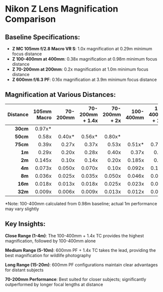 # Nikon Z Lens Magnification Comparison

## Baseline Specifications:
- **Z MC 105mm f/2.8 Macro VR S**: 1.0x magnification at 0.29m minimum focus distance
- **Z 100-400mm at 400mm**: 0.38x magnification at 0.98m minimum focus distance
- **Z 70-200mm at 200mm**: 0.2x magnification at 1.0m minimum focus distance  
- **Z 600mm f/6.3 PF**: 0.16x magnification at 3.9m minimum focus distance

## Magnification at Various Distances:

| Distance | 105mm Macro | 70-200mm | 70-200mm + 1.4x | 70-200mm + 2x | 100-400mm | 100-400mm + 1.4x | 100-400mm + 2x | 600mm PF | 600mm PF + 1.4x | 600mm PF + 2x |
|-:|-:|-:|-:|-:|-:|-:|-:|-:|-:|-:|
| **30cm** | 0.97x* |  |  |  |  |  |  |  |  |  |
| **50cm** | 0.58x | 0.40x* | 0.56x* | 0.80x* |  |  |  |  |  |  |
| **75cm** | 0.39x | 0.27x | 0.37x | 0.53x | 0.51x* | 0.71x* | 1.01x* |  |  |  |
| **1m** | 0.29x | 0.20x | 0.28x | 0.40x | 0.37x | 0.52x | 0.74x |  |  |  |
| **2m** | 0.145x | 0.10x | 0.14x | 0.20x | 0.185x | 0.26x | 0.37x |  |  |  |
| **4m** | 0.073x | 0.050x | 0.070x | 0.10x | 0.092x | 0.129x | 0.185x | 0.156x* | 0.218x* | 0.312x* |
| **8m** | 0.036x | 0.025x | 0.035x | 0.050x | 0.046x | 0.065x | 0.092x | 0.078x | 0.109x | 0.156x |
| **16m** | 0.018x | 0.013x | 0.018x | 0.025x | 0.023x | 0.032x | 0.046x | 0.039x | 0.055x | 0.078x |
| **32m** | 0.009x | 0.006x | 0.009x | 0.013x | 0.012x | 0.016x | 0.023x | 0.020x | 0.027x | 0.039x |

*Note: 100-400mm calculated from 0.98m baseline; actual 1m performance may vary slightly

## Key Insights:

**Close Range (1-4m)**: The 100-400mm + 1.4x TC provides the highest magnification, followed by 100-400mm alone

**Medium Range (5-10m)**: 600mm PF + 1.4x TC takes the lead, providing the best magnification for wildlife photography

**Long Range (15-20m)**: 600mm PF configurations maintain clear advantages for distant subjects

**70-200mm Performance**: Best suited for closer subjects; significantly outperformed by longer focal lengths at distance

